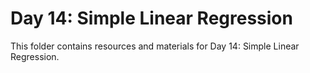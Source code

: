 # Day 14: Simple Linear Regression

This folder contains resources and materials for Day 14: Simple Linear Regression.